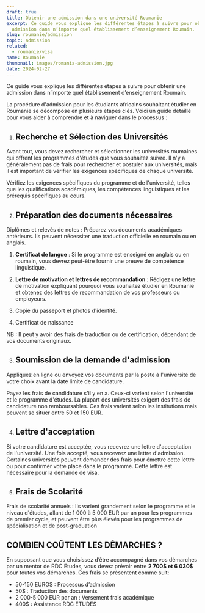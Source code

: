 ```yaml
---
draft: true
title: Obtenir une admission dans une université Roumanie
excerpt: Ce guide vous explique les différentes étapes à suivre pour obtenir une
  admission dans n’importe quel établissement d’enseignement Roumain.
slug: roumanie/admission
topic: admission
related:
  - roumanie/visa
name: Roumanie
thumbnail: images/romania-admission.jpg
date: 2024-02-27
---
```

Ce guide vous explique les différentes étapes à suivre pour obtenir une admission dans n’importe quel établissement d’enseignement Roumain.

La procédure d'admission pour les étudiants africains souhaitant étudier en Roumanie se décompose en plusieurs étapes clés. Voici un guide détaillé pour vous aider à comprendre et à naviguer dans le processus :

1. ## Recherche et Sélection des Universités 

Avant tout, vous devez rechercher et sélectionner les universités roumaines qui offrent les programmes d'études que vous souhaitez suivre. Il n'y a généralement pas de frais pour rechercher et postuler aux universités, mais il est important de vérifier les exigences spécifiques de chaque université.

Vérifiez les exigences spécifiques du programme et de l'université, telles que les qualifications académiques, les compétences linguistiques et les prérequis spécifiques au cours.

2. ## Préparation des documents nécessaires

Diplômes et relevés de notes : Préparez vos documents académiques antérieurs. Ils peuvent nécessiter une traduction officielle en roumain ou en anglais.

1. **Certificat de langue** : Si le programme est enseigné en anglais ou en roumain, vous devrez peut-être fournir une preuve de compétence linguistique.

2. **Lettre de motivation et lettres de recommandation** : Rédigez une lettre de motivation expliquant pourquoi vous souhaitez étudier en Roumanie et obtenez des lettres de recommandation de vos professeurs ou employeurs.

3. Copie du passeport et photos d'identité.

4. Certificat de naissance

NB : Il peut y avoir des frais de traduction ou de certification, dépendant de vos documents originaux. 

3. ## Soumission de la demande d'admission

Appliquez en ligne ou envoyez vos documents par la poste à l'université de votre choix avant la date limite de candidature.

Payez les frais de candidature s'il y en a. Ceux-ci varient selon l'université et le programme d'études. La plupart des universités exigent des frais de candidature non remboursables. Ces frais varient selon les institutions mais peuvent se situer entre 50 et 150 EUR.

4. ## Lettre d'acceptation

Si votre candidature est acceptée, vous recevrez une lettre d'acceptation de l'université. Une fois accepté, vous recevrez une lettre d'admission. Certaines universités peuvent demander des frais pour émettre cette lettre ou pour confirmer votre place dans le programme. Cette lettre est nécessaire pour la demande de visa.

5. ## Frais de Scolarité 

Frais de scolarité annuels : Ils varient grandement selon le programme et le niveau d'études, allant de 1 000 à 5 000 EUR par an pour les programmes de premier cycle, et peuvent être plus élevés pour les programmes de spécialisation et de post-graduation

## COMBIEN COÛTENT LES DÉMARCHES ?

En supposant que vous choisissez d’être accompagné dans vos démarches par un mentor de RDC Etudes, vous devez prévoir entre **2 700$ et 6 030$** pour toutes vos démarches. Ces frais se présentent comme suit:

* 50-150 EUROS : Processus d’admission
* 50$ : Traduction des documents
* 2 000-5 000 EUR par an : Versement frais académique
* 400$ : Assistance RDC ETUDES